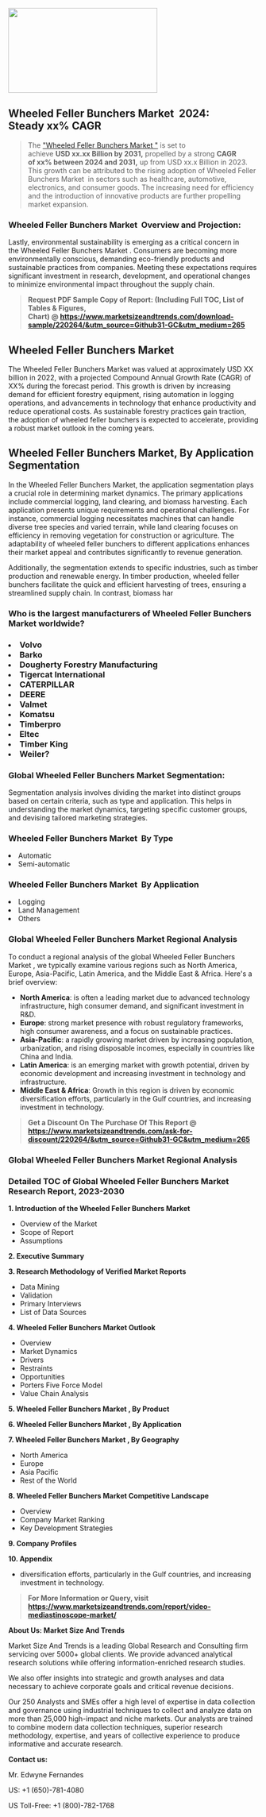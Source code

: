 <p><img class="alignnone size-medium wp-image-20088" src="https://ffe5etoiles.com/wp-content/uploads/2024/12/MST1-300x171.png" alt="" width="300" height="171" /></p><h2 id="ember46" class="ember-view reader-text-block__heading-2">Wheeled Feller Bunchers Market &nbsp;2024: Steady&nbsp;xx% CAGR</h2><blockquote id="ember47" class="ember-view reader-text-block__blockquote">The&nbsp;<a class="app-aware-link " href="https://www.marketsizeandtrends.com/download-sample/220264/&utm_source=Github31-GC&utm_medium=265" target="_blank" data-test-app-aware-link="">"Wheeled Feller Bunchers Market "</a>&nbsp;is set to achieve&nbsp;<strong>USD&nbsp;xx.xx&nbsp;Billion by 2031,</strong>&nbsp;propelled by a strong&nbsp;<strong>CAGR of&nbsp;xx% between 2024 and 2031,</strong>&nbsp;up from USD xx.x Billion in 2023. This growth can be attributed to the rising adoption of&nbsp;Wheeled Feller Bunchers Market &nbsp;in sectors such as healthcare, automotive, electronics, and consumer goods. The increasing need for efficiency and the introduction of innovative products are further propelling market expansion.</blockquote><h3 id="ember48" class="ember-view reader-text-block__heading-3">Wheeled Feller Bunchers Market &nbsp;Overview and Projection:</h3><p id="ember49" class="ember-view reader-text-block__paragraph">Lastly, environmental sustainability is emerging as a critical concern in the&nbsp;Wheeled Feller Bunchers Market . Consumers are becoming more environmentally conscious, demanding eco-friendly products and sustainable practices from companies. Meeting these expectations requires significant investment in research, development, and operational changes to minimize environmental impact throughout the supply chain.</p><blockquote id="ember50" class="ember-view reader-text-block__blockquote"><strong>Request PDF Sample Copy of Report: (Including Full TOC, List of Tables &amp; Figures, Chart)&nbsp;@&nbsp;<strong><a href="https://www.marketsizeandtrends.com/download-sample/220264/&utm_source=Github31-GC&utm_medium=265" target="_blank">https://www.marketsizeandtrends.com/download-sample/220264/&utm_source=Github31-GC&utm_medium=265</a></strong></strong></blockquote><h3 class=""><h2>Wheeled Feller Bunchers Market</h2><p>The Wheeled Feller Bunchers Market was valued at approximately USD XX billion in 2022, with a projected Compound Annual Growth Rate (CAGR) of XX% during the forecast period. This growth is driven by increasing demand for efficient forestry equipment, rising automation in logging operations, and advancements in technology that enhance productivity and reduce operational costs. As sustainable forestry practices gain traction, the adoption of wheeled feller bunchers is expected to accelerate, providing a robust market outlook in the coming years.</p><h2>Wheeled Feller Bunchers Market, By Application Segmentation</h2><p>In the Wheeled Feller Bunchers Market, the application segmentation plays a crucial role in determining market dynamics. The primary applications include commercial logging, land clearing, and biomass harvesting. Each application presents unique requirements and operational challenges. For instance, commercial logging necessitates machines that can handle diverse tree species and varied terrain, while land clearing focuses on efficiency in removing vegetation for construction or agriculture. The adaptability of wheeled feller bunchers to different applications enhances their market appeal and contributes significantly to revenue generation.</p><p>Additionally, the segmentation extends to specific industries, such as timber production and renewable energy. In timber production, wheeled feller bunchers facilitate the quick and efficient harvesting of trees, ensuring a streamlined supply chain. In contrast, biomass har</h3><h3 id="" class="">Who is the largest manufacturers of&nbsp;Wheeled Feller Bunchers Market worldwide?</h3><h3 class=""></Li><Li>Volvo</Li><Li> Barko</Li><Li> Dougherty Forestry Manufacturing</Li><Li> Tigercat International</Li><Li> CATERPILLAR</Li><Li> DEERE</Li><Li> Valmet</Li><Li> Komatsu</Li><Li> Timberpro</Li><Li> Eltec</Li><Li> Timber King</Li><Li> Weiler?</h3><h3 id="ember53" class="ember-view reader-text-block__heading-3">Global&nbsp;Wheeled Feller Bunchers Market Segmentation:</h3><p id="ember54" class="ember-view reader-text-block__paragraph">Segmentation analysis involves dividing the market into distinct groups based on certain criteria, such as type and application. This helps in understanding the market dynamics, targeting specific customer groups, and devising tailored marketing strategies.</p><h3 id="" class="">Wheeled Feller Bunchers Market &nbsp;By Type</h3><p></Li><Li>Automatic</Li><Li> Semi-automatic</p><h3 id="" class="">Wheeled Feller Bunchers Market &nbsp;By Application</h3><p class=""></Li><Li>Logging</Li><Li> Land Management</Li><Li> Others</p><h3 id="ember62" class="ember-view reader-text-block__heading-3">Global Wheeled Feller Bunchers Market Regional Analysis</h3><p id="ember63" class="ember-view reader-text-block__paragraph">To conduct a regional analysis of the global Wheeled Feller Bunchers Market , we typically examine various regions such as North America, Europe, Asia-Pacific, Latin America, and the Middle East &amp; Africa. Here's a brief overview:</p><ul><li><strong>North America</strong>: is often a leading market due to advanced technology infrastructure, high consumer demand, and significant investment in R&amp;D.</li><li><strong>Europe</strong>: strong market presence with robust regulatory frameworks, high consumer awareness, and a focus on sustainable practices.</li><li><strong>Asia-Pacific</strong>: a rapidly growing market driven by increasing population, urbanization, and rising disposable incomes, especially in countries like China and India.</li><li><strong>Latin America</strong>: is an emerging market with growth potential, driven by economic development and increasing investment in technology and infrastructure.</li><li><strong>Middle East &amp; Africa</strong>: Growth in this region is driven by economic diversification efforts, particularly in the Gulf countries, and increasing investment in technology.</li></ul><blockquote id="ember61" class="ember-view reader-text-block__blockquote"><strong>Get a Discount On The Purchase Of This Report @ <strong><a href="https://html-cleaner.com/" target="">https://www.marketsizeandtrends.com/ask-for-discount/220264/&utm_source=Github31-GC&utm_medium=265</a></strong></strong></blockquote><h3 id="ember62" class="ember-view reader-text-block__heading-3">Global Wheeled Feller Bunchers Market Regional Analysis</h3><h3 id="" class="">Detailed TOC of Global Wheeled Feller Bunchers Market Research Report, 2023-2030</h3><p id="" class=""><strong>1. Introduction of the Wheeled Feller Bunchers Market </strong></p><ul><li>Overview of the Market</li><li>Scope of Report</li><li>Assumptions</li></ul><p id="" class=""><strong>2. Executive Summary</strong></p><p id="" class=""><strong>3. Research Methodology of Verified Market Reports</strong></p><ul><li>Data Mining</li><li>Validation</li><li>Primary Interviews</li><li>List of Data Sources</li></ul><p id="" class=""><strong>4. Wheeled Feller Bunchers Market Outlook</strong></p><ul><li>Overview</li><li>Market Dynamics</li><li>Drivers</li><li>Restraints</li><li>Opportunities</li><li>Porters Five Force Model</li><li>Value Chain Analysis</li></ul><p id="" class=""><strong>5. Wheeled Feller Bunchers Market , By Product</strong></p><p id="" class=""><strong>6. Wheeled Feller Bunchers Market , By Application</strong></p><p id="" class=""><strong>7. Wheeled Feller Bunchers Market , By Geography</strong></p><ul><li>North America</li><li>Europe</li><li>Asia Pacific</li><li>Rest of the World</li></ul><p id="" class=""><strong>8. Wheeled Feller Bunchers Market Competitive Landscape</strong></p><ul><li>Overview</li><li>Company Market Ranking</li><li>Key Development Strategies</li></ul><p id="" class=""><strong>9. Company Profiles</strong></p><p id="" class=""><strong>10. Appendix</strong></p><ul><li>diversification efforts, particularly in the Gulf countries, and increasing investment in technology.</li></ul><blockquote id="ember65" class="ember-view reader-text-block__blockquote"><strong>For More Information or Query, visit <strong><strong><a href="https://html-cleaner.com/" target="">https://www.marketsizeandtrends.com/report/video-mediastinoscope-market/</a></strong></strong></strong></blockquote><p id="" class=""><strong>About Us: Market Size And Trends</strong></p><p id="" class="">Market Size And Trends is a leading Global Research and Consulting firm servicing over 5000+ global clients. We provide advanced analytical research solutions while offering information-enriched research studies.</p><p id="" class="">We also offer insights into strategic and growth analyses and data necessary to achieve corporate goals and critical revenue decisions.</p><p id="" class="">Our 250 Analysts and SMEs offer a high level of expertise in data collection and governance using industrial techniques to collect and analyze data on more than 25,000 high-impact and niche markets. Our analysts are trained to combine modern data collection techniques, superior research methodology, expertise, and years of collective experience to produce informative and accurate research.</p><p id="" class=""><strong>Contact us:</strong></p><p id="" class="">Mr. Edwyne Fernandes</p><p id="" class="">US: +1 (650)-781-4080</p><p id="" class="">US Toll-Free: +1 (800)-782-1768</p>
